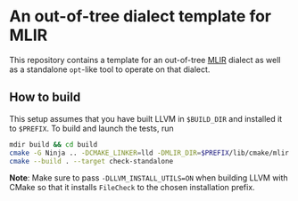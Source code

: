 # An out-of-tree dialect template for MLIR

This repository contains a template for an out-of-tree [MLIR](https://mlir.llvm.org/) dialect as well as a
standalone `opt`-like tool to operate on that dialect.

## How to build

This setup assumes that you have built LLVM in `$BUILD_DIR` and installed it to `$PREFIX`. To build and launch the tests, run
```sh
mdir build && cd build
cmake -G Ninja .. -DCMAKE_LINKER=lld -DMLIR_DIR=$PREFIX/lib/cmake/mlir -DLLVM_EXTERNAL_LIT=$BUILD_DIR/bin/llvm-lit
cmake --build . --target check-standalone
```
**Note**: Make sure to pass `-DLLVM_INSTALL_UTILS=ON` when building LLVM with
CMake so that it installs `FileCheck` to the chosen installation prefix.
